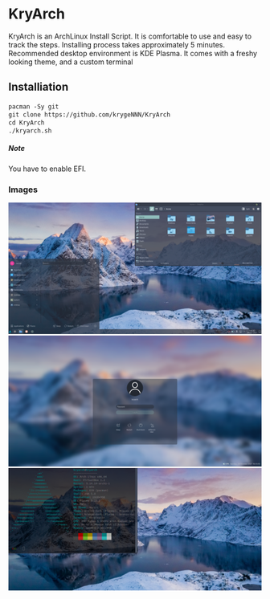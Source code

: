 # KryArch
KryArch is an ArchLinux Install Script.
It is comfortable to use and easy to track the steps.
Installing process takes approximately 5 minutes.
Recommended desktop environment is KDE Plasma. It comes
with a freshy looking theme, and a custom terminal

## Installiation
```
pacman -Sy git
git clone https://github.com/krygeNNN/KryArch
cd KryArch
./kryarch.sh
```
##### Note
You have to enable EFI.
<br>
### Images
![Desktop View](readme.d/kryarch.png)
![Desktop View](readme.d/kryarch2.png)
![Desktop View](readme.d/kryarch3.png)
